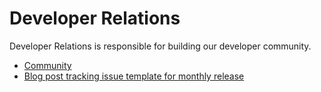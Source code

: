 # Developer Relations

Developer Relations is responsible for building our developer community.

- [Community](../../../community/index.md)
- [Blog post tracking issue template for monthly release](../../product/release_issue_template.md)
